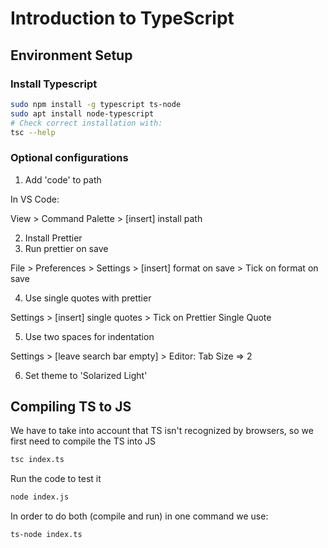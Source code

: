# Introduction to TypeScript

## Environment Setup

### Install Typescript

```bash
sudo npm install -g typescript ts-node
sudo apt install node-typescript
# Check correct installation with:
tsc --help
```

### Optional configurations

1. Add 'code' to path

In VS Code:

View > Command Palette > [insert] install path

2. Install Prettier
3. Run prettier on save

File > Preferences > Settings > [insert] format on save > Tick on format on save

4. Use single quotes with prettier

Settings > [insert] single quotes > Tick on Prettier Single Quote

5. Use two spaces for indentation

Settings > [leave search bar empty] > Editor: Tab Size => 2

6. Set theme to 'Solarized Light'

## Compiling TS to JS

We have to take into account that TS isn't recognized by browsers, so we first need to compile the TS into JS

```bash
tsc index.ts
```

Run the code to test it

```bash
node index.js
```

In order to do both (compile and run) in one command we use:

```bash
ts-node index.ts
```
